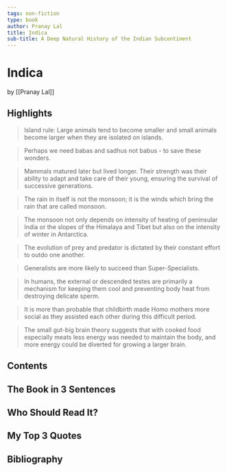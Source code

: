 ```yaml
---
tags: non-fiction
type: book
author: Pranay Lal
title: Indica
sub-title: A Deep Natural History of the Indian Subcontinent
---
```


# Indica
by [[Pranay Lal]]

## Highlights

> Island rule: Large animals tend to become smaller and small animals become larger when they are isolated on islands.

> Perhaps we need babas and sadhus not babus - to save these wonders.

> Mammals matured later but lived longer. Their strength was their ability to adapt and take care of their young, ensuring the survival of successive generations.

> The rain in itself is not the monsoon; it is the winds which bring the rain that are called monsoon.

> The monsoon not only depends on intensity of heating of peninsular India or the slopes of the Himalaya and Tibet but also on the intensity of winter in Antarctica.

> The evolution of prey and predator is dictated by their constant effort to outdo one another.

> Generalists are more likely to succeed than Super-Specialists.

> In humans, the external or descended testes are primarily a mechanism for keeping them cool and preventing body heat from destroying delicate sperm.

> It is more than probable that childbirth made Homo mothers more social as they assisted each other during this difficult period.

> The small gut-big brain theory suggests that with cooked food especially meats less energy was needed to maintain the body, and more energy could be diverted for growing a larger brain.

## Contents

## The Book in 3 Sentences

## Who Should Read It?

## My Top 3 Quotes

## Bibliography
